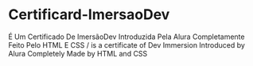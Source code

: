 # Certificard-ImersaoDev
É Um Certificado De ImersãoDev Introduzida Pela Alura Completamente Feito Pelo HTML E CSS / is a certificate of Dev Immersion Introduced by Alura Completely Made by HTML and CSS

